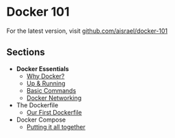 # Docker 101

For the latest version, visit [github.com/aisrael/docker-101](https://github.com/aisrael/docker-101)

## Sections

* **Docker Essentials**
    * [Why Docker?](basics-why-docker.md)
    * [Up & Running](basics-installation.md)
    * [Basic Commands](basics-commands.md)
    * [Docker Networking](basics-networking.md)
* The Dockerfile
    * [Our First Dockerfile](dockerfile-first.md)
* Docker Compose
    * [Putting it all together](docker-compose.md)
